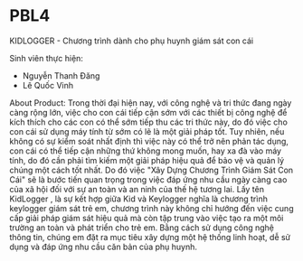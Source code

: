# PBL4
KIDLOGGER - Chương trình dành cho phụ  huynh giám sát con cái

Sinh viên thực hiện:
- Nguyễn Thanh Đăng
- Lê Quốc Vinh

About Product:
Trong thời đại hiện nay, với công nghệ và tri thức đang ngày càng rộng lớn, việc cho con cái tiếp cận sớm với các thiết bị công nghệ để kích thích cho các con có thể sớm tiếp thu các tri thức này, do đó việc cho con cái sử dụng máy tính từ sớm có lẽ là một giải pháp tốt. Tuy nhiên, nếu không có sự kiểm soát nhất định thì việc này có thể trở nên phản tác dụng, con cái có thể tiếp cận những thứ không mong muốn, hay xa đà vào máy tính, do đó cần phải tìm kiếm một giải pháp hiệu quả để bảo vệ và quản lý chúng một cách tốt nhất. Do đó việc "Xây Dựng Chương Trình Giám Sát Con Cái"  sẽ là bước tiến quan trọng trong việc đáp ứng nhu cầu ngày càng cao của xã hội đối với sự an toàn và an ninh của thế hệ tương lai.
Lấy tên  KidLogger , là sự kết hợp giữa Kid và Keylogger nghĩa là chương trình keylogger giám sát trẻ em, chương trình này không chỉ hướng đến việc cung cấp giải pháp giám sát hiệu quả mà còn tập trung vào việc tạo ra một môi trường an toàn và phát triển cho trẻ em. Bằng cách sử dụng công nghệ thông tin, chúng em đặt ra mục tiêu xây dựng một hệ thống linh hoạt, dễ sử dụng và đáp ứng nhu cầu căn bản của phụ huynh. 

